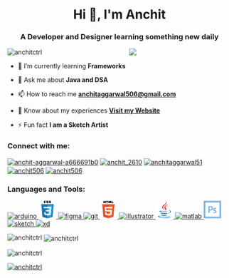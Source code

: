<h1 align="center">Hi 👋, I'm Anchit</h1>
<h3 align="center">A Developer and Designer learning something new daily</h3>

<img align='right' src="https://media.giphy.com/media/gjrYDwbjnK8x36xZIO/giphy.gif" width="230">

<p align="left"> <img src="https://komarev.com/ghpvc/?username=anchitctrl&label=Profile%20views&color=0e75b6&style=flat" alt="anchitctrl" /> </p>

- 🌱 I’m currently learning **Frameworks**

- 💬 Ask me about **Java and DSA**

- 📫 How to reach me **anchitaggarwal506@gmail.com**

- 📄 Know about my experiences <a href="https://anchitportfolio.surge.sh/" target="blank"> **Visit my Website** </a>

- ⚡ Fun fact **I am a Sketch Artist**



<h3 align="left">Connect with me:</h3>
<p align="left">
<a href="https://linkedin.com/in/anchit-aggarwal-a666691b0" target="_blank"><img align="center" src="https://raw.githubusercontent.com/rahuldkjain/github-profile-readme-generator/master/src/images/icons/Social/linked-in-alt.svg" alt="anchit-aggarwal-a666691b0" height="30" width="40" /></a>
<a href="https://instagram.com/anchit_2610" target="_blank"><img align="center" src="https://raw.githubusercontent.com/rahuldkjain/github-profile-readme-generator/master/src/images/icons/Social/instagram.svg" alt="anchit_2610" height="30" width="40" /></a>
<a href="https://www.hackerrank.com/anchit506?hr_r=1" target="_blank"><img align="center" src="https://raw.githubusercontent.com/rahuldkjain/github-profile-readme-generator/master/src/images/icons/Social/hackerrank.svg" alt="anchitaggarwal51" height="30" width="40" /></a>
<a href="https://www.leetcode.com/anchit506" target="_blank"><img align="center" src="https://raw.githubusercontent.com/rahuldkjain/github-profile-readme-generator/master/src/images/icons/Social/leet-code.svg" alt="anchit506" height="30" width="40" /></a>
<a href="https://auth.geeksforgeeks.org/user/anchit506" target="_blank"><img align="center" src="https://raw.githubusercontent.com/rahuldkjain/github-profile-readme-generator/master/src/images/icons/Social/geeks-for-geeks.svg" alt="anchit506" height="30" width="40" /></a>
</p>

<h3 align="left">Languages and Tools:</h3>

<p align="left"> <a href="https://www.arduino.cc/" target="_blank"> <img src="https://cdn.worldvectorlogo.com/logos/arduino-1.svg" alt="arduino" width="40" height="40"/> </a> <a href="https://www.w3schools.com/css/" target="_blank"> <img src="https://raw.githubusercontent.com/devicons/devicon/master/icons/css3/css3-original-wordmark.svg" alt="css3" width="40" height="40"/> </a> <a href="https://www.figma.com/" target="_blank"> <img src="https://www.vectorlogo.zone/logos/figma/figma-icon.svg" alt="figma" width="40" height="40"/> </a> <a href="https://git-scm.com/" target="_blank"> <img src="https://www.vectorlogo.zone/logos/git-scm/git-scm-icon.svg" alt="git" width="40" height="40"/> </a> <a href="https://www.w3.org/html/" target="_blank"> <img src="https://raw.githubusercontent.com/devicons/devicon/master/icons/html5/html5-original-wordmark.svg" alt="html5" width="40" height="40"/> </a> <a href="https://www.adobe.com/in/products/illustrator.html" target="_blank"> <img src="https://www.vectorlogo.zone/logos/adobe_illustrator/adobe_illustrator-icon.svg" alt="illustrator" width="40" height="40"/> </a> <a href="https://www.java.com" target="_blank"> <img src="https://raw.githubusercontent.com/devicons/devicon/master/icons/java/java-original.svg" alt="java" width="40" height="40"/> </a> <a href="https://www.mathworks.com/" target="_blank"> <img src="https://upload.wikimedia.org/wikipedia/commons/2/21/Matlab_Logo.png" alt="matlab" width="40" height="40"/> </a> <a href="https://www.photoshop.com/en" target="_blank"> <img src="https://raw.githubusercontent.com/devicons/devicon/master/icons/photoshop/photoshop-line.svg" alt="photoshop" width="40" height="40"/> </a> <a href="https://www.sketch.com/" target="_blank"> <img src="https://www.vectorlogo.zone/logos/sketchapp/sketchapp-icon.svg" alt="sketch" width="40" height="40"/> </a> <a href="https://www.adobe.com/products/xd.html" target="_blank"> <img src="https://cdn.worldvectorlogo.com/logos/adobe-xd.svg" alt="xd" width="40" height="40"/> </a> </p>

<p><img align="left" src="https://github-readme-stats.vercel.app/api/top-langs?username=anchitctrl&show_icons=true&locale=en&layout=compact" alt="anchitctrl" /></p>

<p>&nbsp;<img align="center" src="https://github-readme-stats.vercel.app/api?username=anchitctrl&show_icons=true&locale=en" alt="anchitctrl" /></p>

<p><img align="center" src="https://github-readme-streak-stats.herokuapp.com/?user=anchitctrl&" alt="anchitctrl" /></p>

<p align="left"> <a href="https://github.com/ryo-ma/github-profile-trophy"><img src="https://github-profile-trophy.vercel.app/?username=anchitctrl" alt="anchitctrl" /></a> </p>
